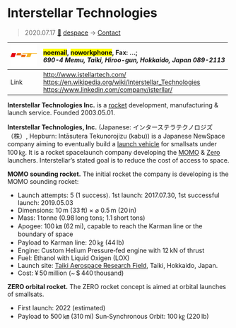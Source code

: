 # Interstellar Technologies
> 2020.07.17 [🚀](../index/index.md) [despace](index.md) → [Contact](contact.md)

|[![](f/contact/i/interstellar_tech_logo1_thumb.png)](f/contact/i/interstellar_tech_logo1.png)|<mark>noemail</mark>, <mark>noworkphone</mark>, Fax: …;<br> *690-4 Memu, Taiki, Hiroo-gun, Hokkaido, Japan 089-2113*|
|:--|:--|
|Link|<http://www.istellartech.com/><br> <https://en.wikipedia.org/wiki/Interstellar_Technologies><br> <https://www.linkedin.com/company/isterllar/>|

**Interstellar Technologies Inc.** is a [rocket](lv.md) development, manufacturing & launch service. Founded 2003.05.01.

**Interstellar Technologies, Inc.** (Japanese: インターステラテクノロジズ（株）, Hepburn: Intāsutera Tekunorojizu (kabu)) is a Japanese NewSpace company aiming to eventually build a [launch vehicle](lv.md) for smallsats under 100 ㎏. It is a rocket spacelaunch company developing the [MOMO](momo.md) & [Zero](Zero.md) launchers. Interstellar’s stated goal is to reduce the cost of access to space.

<p style="page-break-after:always"> </p>

**MOMO sounding rocket.** The initial rocket the company is developing is the MOMO sounding rocket:

   - Launch attempts: 5 (1 success). 1st launch: 2017.07.30, 1st successful launch: 2019.05.03
   - Dimensions: 10 m (33 ft) × ⌀ 0.5 m (20 in)
   - Mass: 1 tonne (0.98 long tons; 1.1 short tons)
   - Apogee: 100 ㎞ (62 mi), capable to reach the Karman line or the boundary of space
   - Payload to Karman line: 20 ㎏ (44 lb)
   - Engine: Custom Helium Pressure‑fed engine with 12 kN of thrust
   - Fuel: Ethanol with Liquid Oxigen (LOX)
   - Launch site: [Taiki Aerospace Research Field](taiki.md), Taiki, Hokkaido, Japan.
   - Cost: ¥ 50 million (~ $ 440 thousand)

**ZERO orbital rocket.** The ZERO rocket concept is aimed at orbital launches of smallsats.

   - First launch: 2022 (estimated)
   - Payload to 500 ㎞ (310 mi) Sun‑Synchronous Orbit: 100 ㎏ (220 lb)
